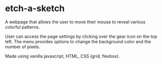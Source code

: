 # etch-a-sketch
A webpage that allows the user to move their mouse to reveal various colorful patterns.

User can access the page settings by clicking over the gear icon on the top left. The menu provides options to change the background color and the number of pixels.

Made using vanilla javascript, HTML, CSS (grid, flexbox).


